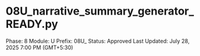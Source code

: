 # 08U_narrative_summary_generator_READY.py

Phase: 8
Module: U
Prefix: 08U_
Status: Approved
Last Updated: July 28, 2025 7:00 PM (GMT+5:30)
